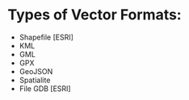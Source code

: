 Types of Vector Formats: 
=========================

* Shapefile [ESRI]
* KML 
* GML 
* GPX
* GeoJSON
* Spatialite
* File GDB [ESRI]

